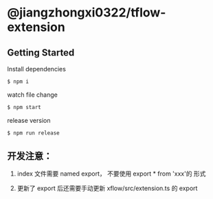 # @jiangzhongxi0322/tflow-extension

## Getting Started

Install dependencies

```bash
$ npm i
```

watch file change

```bash
$ npm start
```

release version

```bash
$ npm run release
```

## 开发注意：

1. index 文件需要 named export， 不要使用 export \* from 'xxx'的 形式

2. 更新了 export 后还需要手动更新 xflow/src/extension.ts 的 export
